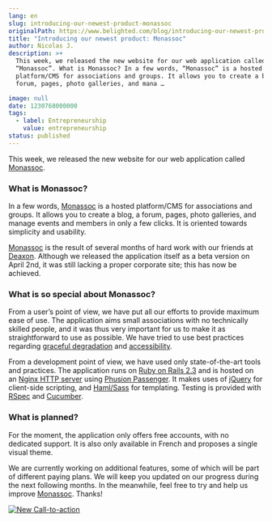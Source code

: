 ```yaml
---
lang: en
slug: introducing-our-newest-product-monassoc
originalPath: https://www.belighted.com/blog/introducing-our-newest-product-monassoc
title: "Introducing our newest product: Monassoc"
author: Nicolas J.
description: >+
  This week, we released the new website for our web application called
  “Monassoc”. What is Monassoc? In a few words, “Monassoc” is a hosted
  platform/CMS for associations and groups. It allows you to create a blog, a
  forum, pages, photo galleries, and mana …

image: null
date: 1230768000000
tags:
  - label: Entrepreneurship
    value: entrepreneurship
status: published
---
```

This week, we released the new website for our web application called [Monassoc](https://monassoc.com).

### What is Monassoc?

In a few words, [Monassoc](https://monassoc.com) is a hosted platform/CMS for associations and groups. It allows you to create a blog, a forum, pages, photo galleries, and manage events and members in only a few clicks. It is oriented towards simplicity and usability.

[Monassoc](https://monassoc.com) is the result of several months of hard work with our friends at [Deaxon](https://deaxon.com). Although we released the application itself as a beta version on April 2nd, it was still lacking a proper corporate site; this has now be achieved.

### What is so special about Monassoc?

From a user’s point of view, we have put all our efforts to provide maximum ease of use. The application aims small associations with no technically skilled people, and it was thus very important for us to make it as straightforward to use as possible. We have tried to use best practices regarding [graceful degradation](https://en.wikipedia.org/wiki/Graceful_degradation) and [accessibility](https://en.wikipedia.org/wiki/Accessibility).

From a development point of view, we have used only state-of-the-art tools and practices. The application runs on [Ruby on Rails 2.3](https://rubyonrails.org) and is hosted on an [Nginx HTTP server](https://nginx.net/) using [Phusion Passenger](https://www.modrails.com/). It makes uses of [jQuery](https://jquery.com/) for client-side scripting, and [Haml/Sass](https://haml.hamptoncatlin.com/) for templating. Testing is provided with [RSpec](https://rspec.info/) and [Cucumber](https://cukes.info/).

### What is planned?

For the moment, the application only offers free accounts, with no dedicated support. It is also only available in French and proposes a single visual theme.

We are currently working on additional features, some of which will be part of different paying plans. We will keep you updated on our progress during the next following months. In the meanwhile, feel free to try and help us improve [Monassoc](https://monassoc.com). Thanks!  
  
[![New Call-to-action](/images/legacy-cta/UPTtKvQU_5rjKfQJ1Qjwk.png)](https://cta-redirect.hubspot.com/cta/redirect/1684659/fb3606cc-cc1b-47d0-ae85-2c9f69837fe2)